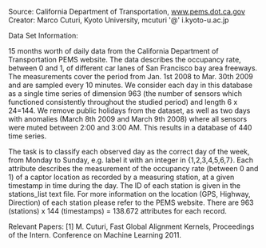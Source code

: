 Source: California Department of Transportation, www.pems.dot.ca.gov
Creator: Marco Cuturi, Kyoto University, mcuturi '@' i.kyoto-u.ac.jp

Data Set Information:

15 months worth of daily data from the California Department of Transportation PEMS website. The data describes the occupancy
rate, between 0 and 1, of different car lanes of San Francisco bay area freeways. The measurements cover the period from Jan. 1st 2008 to Mar. 30th 2009 and are sampled every 10 minutes. We consider each day in this database as a single time series of dimension 963 (the number of sensors which functioned consistently throughout the studied period) and length 6 x 24=144. We remove public holidays from the dataset, as well
as two days with anomalies (March 8th 2009 and March 9th 2008) where all sensors were muted between 2:00 and 3:00 AM.
This results in a database of 440 time series.

The task is to classify each observed day as the correct day of the week, from Monday to Sunday, e.g. label it with an integer in {1,2,3,4,5,6,7}.
Each attribute describes the measurement of the occupancy rate (between 0 and 1) of a captor location as recorded by a measuring station, at a given timestamp in time during the day. The ID of each station is given in the stations_list text file. For more information on the location (GPS, Highway, Direction) of each station please refer to the PEMS website. There are 963 (stations) x 144 (timestamps) = 138.672 attributes for each record.

Relevant Papers:
[1] M. Cuturi, Fast Global Alignment Kernels, Proceedings of the Intern. Conference on Machine Learning 2011.
